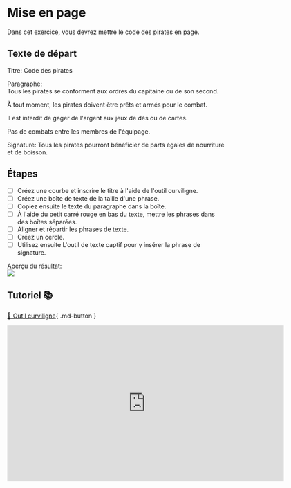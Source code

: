 # Mise en page
Dans cet exercice, vous devrez mettre le code des pirates en page.    

      
## Texte de départ
Titre: Code des pirates    

Paragraphe:    
Tous les pirates se conforment aux ordres du capitaine ou de son second.    

À tout moment, les pirates doivent être prêts et armés pour le combat.    

Il est interdit de gager de l'argent aux jeux de dés ou de cartes.    

Pas de combats entre les membres de l'équipage.     

Signature: Tous les pirates pourront bénéficier de parts égales de nourriture et de boisson.    
      
## Étapes

- [ ] Créez une courbe et inscrire le titre à l'aide de l'outil curviligne.
- [ ] Créez une boîte de texte de la taille d'une phrase.
- [ ] Copiez ensuite le texte du paragraphe dans la boîte.
- [ ] À l'aide du petit carré rouge en bas du texte, mettre les phrases dans des boîtes séparées.
- [ ] Aligner et répartir les phrases de texte.
- [ ] Créez un cercle.
- [ ] Utilisez ensuite L'outil de texte captif pour y insérer la phrase de signature.

Aperçu du résultat:   
<img src="images/code.jpg">
      
## Tutoriel 📚
[📁 Outil curviligne](https://cmontmorency365.sharepoint.com/:v:/s/TIM-582214-Animation2d77/ESzwupB5CgBMqzWMgS6_CXcBh5iB6h0wXK3QYmZCTALSvg?e=Rmrp5H){ .md-button }      

<iframe src="https://cmontmorency365.sharepoint.com/sites/TIM-582214-Animation2d77/_layouts/15/embed.aspx?UniqueId=90baf02c-0a79-4c00-ab35-8c812ebf0977&embed=%7B%22ust%22%3Atrue%2C%22hv%22%3A%22CopyEmbedCode%22%7D&referrer=StreamWebApp&referrerScenario=EmbedDialog.Create" width="640" height="360" frameborder="0" scrolling="no" allowfullscreen title="04_texte_captif_curviligne_horizontal.mp4"></iframe>
